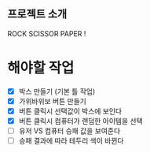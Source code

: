 ## 프로젝트 소개

ROCK SCISSOR PAPER !

# 해야할 작업

- [x] 박스 만들기 (기본 틀 작업)
- [x] 가위바위보 버튼 만들기
- [x] 버튼 클릭시 선택값이 박스에 보인다
- [x] 버튼 클릭시 컴퓨터가 랜덤한 아이템을 선택
- [ ] 유저 VS 컴퓨터 승패 값을 보여준다
- [ ] 승패 결과에 따라 테두리 색이 바뀐다
